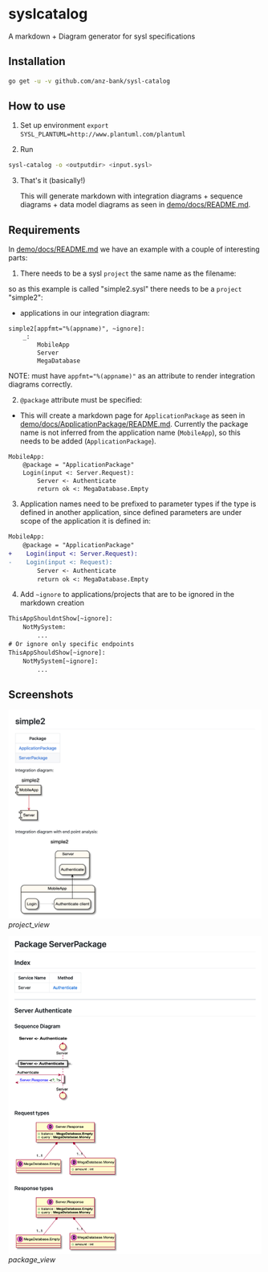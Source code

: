 # syslcatalog

A markdown + Diagram generator for sysl specifications

## Installation

```bash
go get -u -v github.com/anz-bank/sysl-catalog
```

## How to use
1. Set up environment
`export SYSL_PLANTUML=http://www.plantuml.com/plantuml`

2. Run 

```bash
sysl-catalog -o <outputdir> <input.sysl>
```

3. That's it (basically!)

    This will generate markdown with integration diagrams + sequence diagrams + data model diagrams as seen in [demo/docs/README.md](demo/docs/README.md).

## Requirements
In [demo/docs/README.md](demo/docs/README.md) we have an example with a couple of interesting parts:

1. There needs to be a sysl `project` the same name as the filename:

so as this example is called "simple2.sysl" there needs to be a `project` "simple2":
- applications in our integration diagram:
```
simple2[appfmt="%(appname)", ~ignore]:
    _:
        MobileApp
        Server
        MegaDatabase
```
NOTE: must have `appfmt="%(appname)"` as an attribute to render integration diagrams correctly.

2. `@package` attribute must be specified:
- This will create a markdown page for `ApplicationPackage` as seen in [demo/docs/ApplicationPackage/README.md](demo/docs/ApplicationPackage/README.md).
 Currently the package name is not inferred from the application name (`MobileApp`), so this needs to be added (`ApplicationPackage`).
```
MobileApp:
    @package = "ApplicationPackage"
    Login(input <: Server.Request):
        Server <- Authenticate
        return ok <: MegaDatabase.Empty
```

3. Application names need to be prefixed to parameter types if the type is defined in another application, since defined parameters are under scope of the application it is defined in:
```diff
MobileApp:
    @package = "ApplicationPackage"
+    Login(input <: Server.Request):
-    Login(input <: Request):
        Server <- Authenticate
        return ok <: MegaDatabase.Empty
```

4. Add `~ignore` to applications/projects that are to be ignored in the markdown creation
```diff
ThisAppShouldntShow[~ignore]:
    NotMySystem:
        ...
# Or ignore only specific endpoints
ThisAppShouldShow[~ignore]:
    NotMySystem[~ignore]:
        ...
```

## Screenshots
![docs/images/project_view.png](docs/images/project_view.png)
*project_view*

![docs/images/package_view.png](docs/images/package_view.png)
*package_view*
